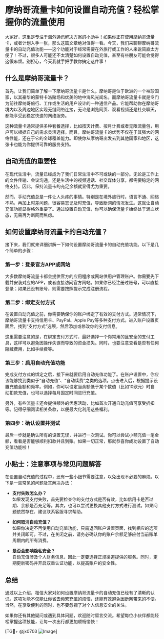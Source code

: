 # 摩纳哥流量卡如何设置自动充值？轻松掌握你的流量使用

大家好，这里是专注于海外通讯解决方案的小助手！如果你正在使用摩纳哥流量卡，或者计划入手一张，那么这篇文章绝对值得一看。今天，我们来聊聊摩纳哥流量卡的自动充值功能——这个功能对于经常需要在外旅行或工作的人来说简直太方便了！不过，很多人可能还不太清楚如何设置自动充值，甚至有些朋友可能会觉得这很麻烦。别担心，今天我就手把手教你搞定这件事！

## 什么是摩纳哥流量卡？

首先，让我们简单了解一下摩纳哥流量卡是什么。摩纳哥是位于欧洲的一个袖珍国家，以其豪华的蒙特卡洛赌场和优美的地中海风光闻名。而摩纳哥流量卡就是专门为前往摩纳哥旅行、工作或生活的用户设计的一种通信产品。它能帮助你在摩纳哥境内以及周边地区实现无缝网络连接，无论是浏览网页、观看视频还是社交聊天，都能享受到稳定快速的网络服务。

这种流量卡通常提供多种套餐选择，比如按天计费、按月计费或者无限流量包，用户可以根据自己的需求灵活选择。而且，摩纳哥流量卡的优势不仅在于其强大的网络性能，还在于它的全球覆盖能力。即使你从摩纳哥出发去到其他国家和地区，这张卡也能为你提供可靠的服务支持。

## 自动充值的重要性

在现代生活中，流量已经成为了我们日常生活中不可或缺的一部分。无论是工作上的文件传输、会议沟通，还是生活中的视频通话、社交媒体分享，都需要稳定的网络支持。因此，保持流量卡的充足余额就显得尤为重要。

然而，手动充值总是一件让人头疼的事情。特别是在境外旅行时，语言不通、网络不熟，再加上时差问题，很容易忘记及时充值，导致断网的情况发生。这就让自动充值功能显得格外重要了。通过设置自动充值，你可以确保流量卡始终处于满血状态，无需再为断网而焦虑。

## 如何设置摩纳哥流量卡的自动充值？

接下来，我们就来详细讲解一下如何设置摩纳哥流量卡的自动充值功能。以下是几个简单的步骤：

### 第一步：登录官方APP或网站

大多数摩纳哥流量卡都会提供官方的应用程序或网站供用户管理账户。你需要先下载并安装对应的APP，或者直接访问官方网站。如果你已经注册过账号，可以直接登录；如果还没有账号，则需要按照提示完成注册流程。

### 第二步：绑定支付方式

在设置自动充值之前，你需要确保你的账户绑定了有效的支付方式。通常情况下，摩纳哥流量卡支持信用卡、PayPal、Apple Pay等多种支付方式。进入账户设置页面后，找到“支付方式”选项，然后添加或修改你的支付信息。

这里需要注意的是，在绑定支付方式时，最好选择一个你常用的且安全的支付工具，这样可以避免因操作失误而导致的资金损失。同时，也要注意查看是否有任何隐藏费用，比如手续费等。

### 第三步：启用自动充值功能

完成支付方式的绑定之后，接下来就要启用自动充值功能了。在账户设置中，你应该能够找到类似于“自动充值”、“自动续费”之类的选项。点击进入后，根据提示设置充值金额和频率。例如，你可以设定当余额低于某个数值（比如10欧元）时自动扣款充值，也可以选择每月固定时间进行充值。

另外，有些流量卡还会提供额外的优惠活动，比如首次开通自动充值可享受折扣等。记得仔细阅读相关条款，以便最大化利用这些福利。

### 第四步：确认设置并测试

最后一步就是确认所有的设置无误，并进行一次测试。你可以尝试小额充值一笔金额，看看是否能够顺利扣款并且到账。如果一切正常，那就恭喜你成功设置了自动充值功能啦！

## 小贴士：注意事项与常见问题解答

在设置自动充值的过程中，还有一些小细节需要注意，以免出现不必要的麻烦。以下是一些常见的问题及其解决办法：

- **支付失败怎么办？**  
  如果发现支付失败，首先要检查你的支付方式是否有效，比如信用卡是否过期、余额是否充足等。其次，也可以尝试更换其他支付方式进行测试。如果问题依然存在，建议联系客服寻求帮助。

- **如何取消自动充值？**  
  如果你决定不再使用自动充值功能，只需返回账户设置页面，找到相应的选项并关闭即可。不过，在关闭之前，请务必确认你的账户余额足够应付当前账单周期内的所有消费。

- **是否会影响隐私安全？**  
  自动充值涉及个人财务信息，因此一定要选择正规渠道提供的服务。同时，定期更新密码并开启双重认证功能，以提高账户的安全性。

## 总结

通过以上介绍，相信大家对如何设置摩纳哥流量卡的自动充值已经有了清晰的认识。这项功能不仅能让你省去频繁充值的烦恼，还能有效避免因断网带来的不便。当然，在享受便利的同时，也不要忽视了对个人信息安全的关注。

如果你还有其他疑问或遇到具体问题，欢迎随时留言交流。希望每位小伙伴都能轻松掌握这项技能，让每一次出行都更加顺畅愉快！

[TG💪+ @jx0703 ![Image](https://github.com/user-attachments/assets/dbca1d08-cadb-493c-b0ec-ad6f7a83f270)]